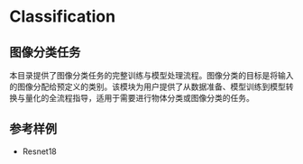 # Classification

## 图像分类任务
本目录提供了图像分类任务的完整训练与模型处理流程。图像分类的目标是将输入的图像分配给预定义的类别。该模块为用户提供了从数据准备、模型训练到模型转换与量化的全流程指导，适用于需要进行物体分类或图像分类的任务。

## 参考样例
- Resnet18